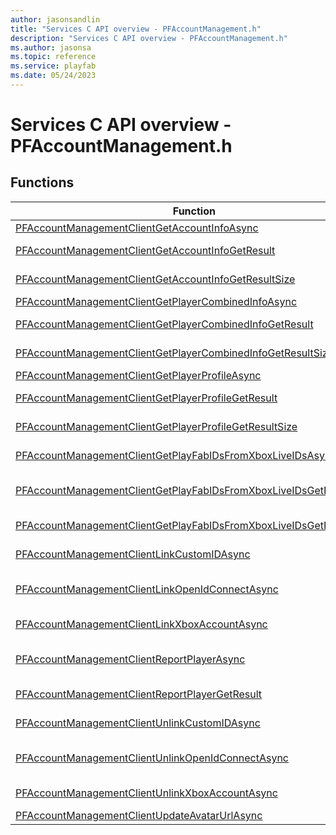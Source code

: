 ```yaml
---
author: jasonsandlin
title: "Services C API overview - PFAccountManagement.h"
description: "Services C API overview - PFAccountManagement.h"
ms.author: jasonsa
ms.topic: reference
ms.service: playfab
ms.date: 05/24/2023
---
```


# Services C API overview - PFAccountManagement.h

  
## Functions  

| Function | Description |  
| --- | --- |  
| [PFAccountManagementClientGetAccountInfoAsync](functions/pfaccountmanagementclientgetaccountinfoasync.md) | Retrieves the user's PlayFab account details |  
| [PFAccountManagementClientGetAccountInfoGetResult](functions/pfaccountmanagementclientgetaccountinfogetresult.md) | Gets the result of a successful PFAccountManagementClientGetAccountInfoAsync call. |  
| [PFAccountManagementClientGetAccountInfoGetResultSize](functions/pfaccountmanagementclientgetaccountinfogetresultsize.md) | Get the size in bytes needed to store the result of a ClientGetAccountInfo call. |  
| [PFAccountManagementClientGetPlayerCombinedInfoAsync](functions/pfaccountmanagementclientgetplayercombinedinfoasync.md) | Retrieves all of the user's different kinds of info. |  
| [PFAccountManagementClientGetPlayerCombinedInfoGetResult](functions/pfaccountmanagementclientgetplayercombinedinfogetresult.md) | Gets the result of a successful PFAccountManagementClientGetPlayerCombinedInfoAsync call. |  
| [PFAccountManagementClientGetPlayerCombinedInfoGetResultSize](functions/pfaccountmanagementclientgetplayercombinedinfogetresultsize.md) | Get the size in bytes needed to store the result of a ClientGetPlayerCombinedInfo call. |  
| [PFAccountManagementClientGetPlayerProfileAsync](functions/pfaccountmanagementclientgetplayerprofileasync.md) | Retrieves the player's profile |  
| [PFAccountManagementClientGetPlayerProfileGetResult](functions/pfaccountmanagementclientgetplayerprofilegetresult.md) | Gets the result of a successful PFAccountManagementClientGetPlayerProfileAsync call. |  
| [PFAccountManagementClientGetPlayerProfileGetResultSize](functions/pfaccountmanagementclientgetplayerprofilegetresultsize.md) | Get the size in bytes needed to store the result of a ClientGetPlayerProfile call. |  
| [PFAccountManagementClientGetPlayFabIDsFromXboxLiveIDsAsync](functions/pfaccountmanagementclientgetplayfabidsfromxboxliveidsasync.md) | Retrieves the unique PlayFab identifiers for the given set of XboxLive identifiers. |  
| [PFAccountManagementClientGetPlayFabIDsFromXboxLiveIDsGetResult](functions/pfaccountmanagementclientgetplayfabidsfromxboxliveidsgetresult.md) | Gets the result of a successful PFAccountManagementClientGetPlayFabIDsFromXboxLiveIDsAsync call. |  
| [PFAccountManagementClientGetPlayFabIDsFromXboxLiveIDsGetResultSize](functions/pfaccountmanagementclientgetplayfabidsfromxboxliveidsgetresultsize.md) | Get the size in bytes needed to store the result of a ClientGetPlayFabIDsFromXboxLiveIDs call. |  
| [PFAccountManagementClientLinkCustomIDAsync](functions/pfaccountmanagementclientlinkcustomidasync.md) | Links the custom identifier, generated by the title, to the user's PlayFab account |  
| [PFAccountManagementClientLinkOpenIdConnectAsync](functions/pfaccountmanagementclientlinkopenidconnectasync.md) | Links an OpenID Connect account to a user's PlayFab account, based on an existing relationship between a title and an Open ID Connect provider and the OpenId Connect JWT from that provider. |  
| [PFAccountManagementClientLinkXboxAccountAsync](functions/pfaccountmanagementclientlinkxboxaccountasync.md) | Links the Xbox Live account associated with the provided access code to the user's PlayFab account |  
| [PFAccountManagementClientReportPlayerAsync](functions/pfaccountmanagementclientreportplayerasync.md) | Submit a report for another player (due to bad bahavior, etc.), so that customer service representatives for the title can take action concerning potentially toxic players. |  
| [PFAccountManagementClientReportPlayerGetResult](functions/pfaccountmanagementclientreportplayergetresult.md) | Gets the result of a successful PFAccountManagementClientReportPlayerAsync call. |  
| [PFAccountManagementClientUnlinkCustomIDAsync](functions/pfaccountmanagementclientunlinkcustomidasync.md) | Unlinks the related custom identifier from the user's PlayFab account |  
| [PFAccountManagementClientUnlinkOpenIdConnectAsync](functions/pfaccountmanagementclientunlinkopenidconnectasync.md) | Unlinks an OpenID Connect account from a user's PlayFab account, based on the connection ID of an existing relationship between a title and an Open ID Connect provider. |  
| [PFAccountManagementClientUnlinkXboxAccountAsync](functions/pfaccountmanagementclientunlinkxboxaccountasync.md) | Unlinks the related Xbox Live account from the user's PlayFab account |  
| [PFAccountManagementClientUpdateAvatarUrlAsync](functions/pfaccountmanagementclientupdateavatarurlasync.md) | Update the avatar URL of the player |  
